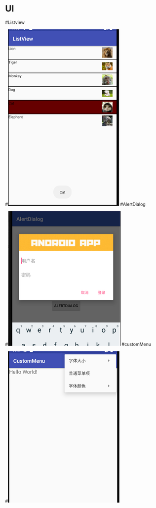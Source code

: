 # UI
#Listview   

#![](https://github.com/hsq54820/UI/blob/master/pic/listview.png)
#AlertDialog   

#![](https://github.com/hsq54820/UI/blob/master/pic/AlertDialog.png)
#customMenu  

#![](https://github.com/hsq54820/UI/blob/master/pic/customMenu.png)
